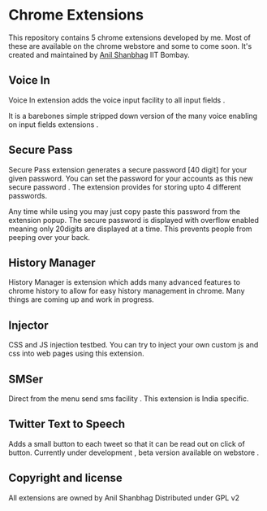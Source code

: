 Chrome Extensions
=================

This repository contains 5 chrome extensions developed by me. Most of these are available on the chrome webstore and some to come soon.
It's created and maintained by [Anil Shanbhag](http://github.com/anilshanbhag) IIT Bombay.

Voice In
---------
Voice In extension adds the voice input facility to all input fields . 

It is a barebones simple stripped down version of the many voice enabling on input fields extensions .

Secure Pass
-----------
Secure Pass extension generates a secure password [40 digit] for your given password. You can set the password for your accounts as this new secure password . The extension provides for storing upto 4 different passwords. 

Any time while using you may just copy paste this password from the extension popup. The secure password is displayed with overflow enabled meaning only 20digits are displayed at a time. This prevents people from peeping over your back.

History Manager
---------------
History Manager is extension which adds many advanced features to chrome history to allow for easy history management in chrome. Many things are coming up and work in progress.

Injector 
----------
CSS and JS injection testbed. You can try to inject your own custom js and css into web pages using this extension.

SMSer
------
Direct from the menu send sms facility . This extension is India specific.

Twitter Text to Speech
----------------------
Adds a small button to each tweet so that it can be read out on click of button. Currently under development , beta version available on webstore .

Copyright and license
---------------------
All extensions are owned by Anil Shanbhag
Distributed under GPL v2
